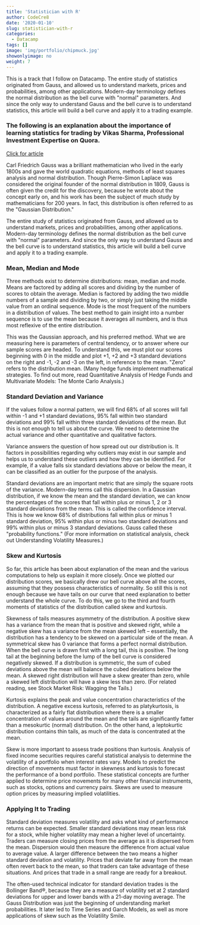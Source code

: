 ```yaml
---
title: 'Statistician with R'
author: CodeCre8
date: '2020-01-10'
slug: statistician-with-r
categories:
  - Datacamp
tags: []
image: 'img/portfolio/chipmuck.jpg'
showonlyimage: no
weight: 7
---
```

This is a track that I follow on Datacamp. The entire study of statistics originated from Gauss, and allowed us to understand markets, prices and probabilities, among other applications. Modern-day terminology defines the normal distribution as the bell curve with "normal" parameters. And since the only way to understand Gauss and the bell curve is to understand statistics, this article will build a bell curve and apply it to a trading example.
<!--more-->

### The following is an explanation about the importance of learning statistics for trading by Vikas Sharma, Professional Investment Expertise on Quora.
[Click for article](https://www.quora.com/How-can-statistics-be-used-in-trading)

Carl Friedrich Gauss was a brilliant mathematician who lived in the early 1800s and gave the world quadratic equations, methods of least squares analysis and normal distribution. Though Pierre-Simon Laplace was considered the original founder of the normal distribution in 1809, Gauss is often given the credit for the discovery, because he wrote about the concept early on, and his work has been the subject of much study by mathematicians for 200 years. In fact, this distribution is often referred to as the "Gaussian Distribution."

The entire study of statistics originated from Gauss, and allowed us to understand markets, prices and probabilities, among other applications. Modern-day terminology defines the normal distribution as the bell curve with "normal" parameters. And since the only way to understand Gauss and the bell curve is to understand statistics, this article will build a bell curve and apply it to a trading example.

### Mean, Median and Mode

Three methods exist to determine distributions: mean, median and mode. Means are factored by adding all scores and dividing by the number of scores to obtain the average. Median is factored by adding the two middle numbers of a sample and dividing by two, or simply just taking the middle value from an ordinal sequence. Mode is the most frequent of the numbers in a distribution of values. The best method to gain insight into a number sequence is to use the mean because it averages all numbers, and is thus most reflexive of the entire distribution.

This was the Gaussian approach, and his preferred method. What we are measuring here is parameters of central tendency, or to answer where our sample scores are headed. To understand this, we must plot our scores beginning with 0 in the middle and plot +1, +2 and +3 standard deviations on the right and -1, -2 and -3 on the left, in reference to the mean. "Zero" refers to the distribution mean. (Many hedge funds implement mathematical strategies. To find out more, read Quantitative Analysis of Hedge Funds and Multivariate Models: The Monte Carlo Analysis.)

### Standard Deviation and Variance

If the values follow a normal pattern, we will find 68% of all scores will fall within -1 and +1 standard deviations, 95% fall within two standard deviations and 99% fall within three standard deviations of the mean. But this is not enough to tell us about the curve. We need to determine the actual variance and other quantitative and qualitative factors.

Variance answers the question of how spread out our distribution is. It factors in possibilities regarding why outliers may exist in our sample and helps us to understand these outliers and how they can be identified. For example, if a value falls six standard deviations above or below the mean, it can be classified as an outlier for the purpose of the analysis.

Standard deviations are an important metric that are simply the square roots of the variance. Modern-day terms call this dispersion. In a Gaussian distribution, if we know the mean and the standard deviation, we can know the percentages of the scores that fall within plus or minus 1, 2 or 3 standard deviations from the mean. This is called the confidence interval. This is how we know 68% of distributions fall within plus or minus 1 standard deviation, 95% within plus or minus two standard deviations and 99% within plus or minus 3 standard deviations. Gauss called these "probability functions." (For more information on statistical analysis, check out Understanding Volatility Measures.)

### Skew and Kurtosis

So far, this article has been about explanation of the mean and the various computations to help us explain it more closely. Once we plotted our distribution scores, we basically drew our bell curve above all the scores, assuming that they possess characteristics of normality. So still this is not enough because we have tails on our curve that need explanation to better understand the whole curve. To do this, we go to the third and fourth moments of statistics of the distribution called skew and kurtosis.

Skewness of tails measures asymmetry of the distribution. A positive skew has a variance from the mean that is positive and skewed right, while a negative skew has a variance from the mean skewed left – essentially, the distribution has a tendency to be skewed on a particular side of the mean. A symmetrical skew has 0 variance that forms a perfect normal distribution. When the bell curve is drawn first with a long tail, this is positive. The long tail at the beginning before the lump of the bell curve is considered negatively skewed. If a distribution is symmetric, the sum of cubed deviations above the mean will balance the cubed deviations below the mean. A skewed right distribution will have a skew greater than zero, while a skewed left distribution will have a skew less than zero. (For related reading, see Stock Market Risk: Wagging the Tails.)

Kurtosis explains the peak and value concentration characteristics of the distribution. A negative excess kurtosis, referred to as platykurtosis, is characterized as a fairly flat distribution where there is a smaller concentration of values around the mean and the tails are significantly fatter than a mesokurtic (normal) distribution. On the other hand, a leptokurtic distribution contains thin tails, as much of the data is concentrated at the mean.

Skew is more important to assess trade positions than kurtosis. Analysis of fixed income securities requires careful statistical analysis to determine the volatility of a portfolio when interest rates vary. Models to predict the direction of movements must factor in skewness and kurtosis to forecast the performance of a bond portfolio. These statistical concepts are further applied to determine price movements for many other financial instruments, such as stocks, options and currency pairs. Skews are used to measure option prices by measuring implied volatilities.

### Applying It to Trading

Standard deviation measures volatility and asks what kind of performance returns can be expected. Smaller standard deviations may mean less risk for a stock, while higher volatility may mean a higher level of uncertainty. Traders can measure closing prices from the average as it is dispersed from the mean. Dispersion would then measure the difference from actual value to average value. A larger difference between the two means a higher standard deviation and volatility. Prices that deviate far away from the mean often revert back to the mean, so that traders can take advantage of these situations. And prices that trade in a small range are ready for a breakout.

The often-used technical indicator for standard deviation trades is the Bollinger Band®, because they are a measure of volatility set at 2 standard deviations for upper and lower bands with a 21-day moving average. The Gauss Distribution was just the beginning of understanding market probabilities. It later led to Time Series and Garch Models, as well as more applications of skew such as the Volatility Smile.